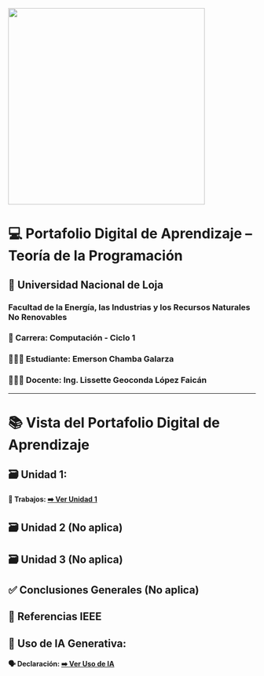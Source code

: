 <img src="https://inscripciones.unl.edu.ec/images/logo_unl.png" width="400"/>

# 💻 Portafolio Digital de Aprendizaje – Teoría de la Programación

## 📍 Universidad Nacional de Loja
### Facultad de la Energía, las Industrias y los Recursos Naturales No Renovables

### 📕 Carrera: Computación - Ciclo 1
### 👨🏻‍🎓 Estudiante: Emerson Chamba Galarza
### 👩🏻‍🏫 Docente: Ing. Lissette Geoconda López Faicán 

<hr>

# 📚 Vista del Portafolio Digital de Aprendizaje

## 🗃️ Unidad 1:
#### 📑 Trabajos: [➡️ Ver Unidad 1](unidad1.md)

## 🗃️ Unidad 2 (No aplica)

## 🗃️ Unidad 3 (No aplica)

## ✅ Conclusiones Generales (No aplica)

## 📖 Referencias IEEE

## 🤖 Uso de IA Generativa:
#### 🗣️ Declaración: [➡️ Ver Uso de IA](usodeia.md)
